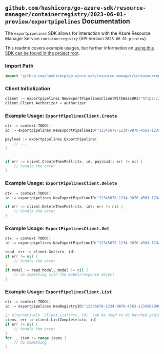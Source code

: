 
## `github.com/hashicorp/go-azure-sdk/resource-manager/containerregistry/2023-06-01-preview/exportpipelines` Documentation

The `exportpipelines` SDK allows for interaction with the Azure Resource Manager Service `containerregistry` (API Version `2023-06-01-preview`).

This readme covers example usages, but further information on [using this SDK can be found in the project root](https://github.com/hashicorp/go-azure-sdk/tree/main/docs).

### Import Path

```go
import "github.com/hashicorp/go-azure-sdk/resource-manager/containerregistry/2023-06-01-preview/exportpipelines"
```


### Client Initialization

```go
client := exportpipelines.NewExportPipelinesClientWithBaseURI("https://management.azure.com")
client.Client.Authorizer = authorizer
```


### Example Usage: `ExportPipelinesClient.Create`

```go
ctx := context.TODO()
id := exportpipelines.NewExportPipelineID("12345678-1234-9876-4563-123456789012", "example-resource-group", "registryValue", "exportPipelineValue")

payload := exportpipelines.ExportPipeline{
	// ...
}


if err := client.CreateThenPoll(ctx, id, payload); err != nil {
	// handle the error
}
```


### Example Usage: `ExportPipelinesClient.Delete`

```go
ctx := context.TODO()
id := exportpipelines.NewExportPipelineID("12345678-1234-9876-4563-123456789012", "example-resource-group", "registryValue", "exportPipelineValue")

if err := client.DeleteThenPoll(ctx, id); err != nil {
	// handle the error
}
```


### Example Usage: `ExportPipelinesClient.Get`

```go
ctx := context.TODO()
id := exportpipelines.NewExportPipelineID("12345678-1234-9876-4563-123456789012", "example-resource-group", "registryValue", "exportPipelineValue")

read, err := client.Get(ctx, id)
if err != nil {
	// handle the error
}
if model := read.Model; model != nil {
	// do something with the model/response object
}
```


### Example Usage: `ExportPipelinesClient.List`

```go
ctx := context.TODO()
id := exportpipelines.NewRegistryID("12345678-1234-9876-4563-123456789012", "example-resource-group", "registryValue")

// alternatively `client.List(ctx, id)` can be used to do batched pagination
items, err := client.ListComplete(ctx, id)
if err != nil {
	// handle the error
}
for _, item := range items {
	// do something
}
```

